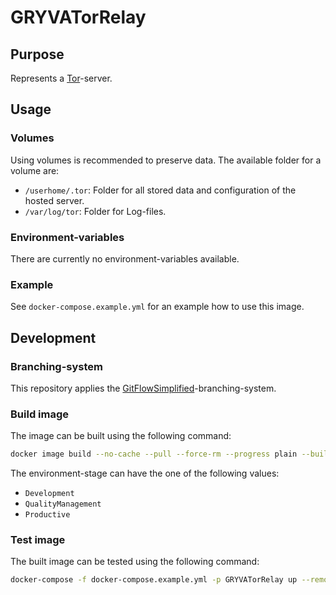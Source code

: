 # GRYVATorRelay

## Purpose

Represents a [Tor](https://www.torproject.org/)-server.

## Usage

### Volumes

Using volumes is recommended to preserve data. The available folder for a volume are:

- `/userhome/.tor`: Folder for all stored data and configuration of the hosted server.
- `/var/log/tor`: Folder for Log-files.

### Environment-variables

There are currently no environment-variables available.

### Example

See `docker-compose.example.yml` for an example how to use this image.

## Development

### Branching-system

This repository applies the [GitFlowSimplified](https://projects.aniondev.de/CommonUtilities/Templates/ProjectTemplates/-/blob/main/Templates/Conventions/BranchingSystem/GitFlowSimplified.md)-branching-system.

### Build image

The image can be built using the following command:

``` sh
docker image build --no-cache --pull --force-rm --progress plain --build-arg EnvironmentStage=Development --tag grytorrelay:latest .
```

The environment-stage can have the one of the following values:

- `Development`
- `QualityManagement`
- `Productive`

### Test image

The built image can be tested using the following command:

``` sh
docker-compose -f docker-compose.example.yml -p GRYVATorRelay up --remove-orphans --force-recreate
```

